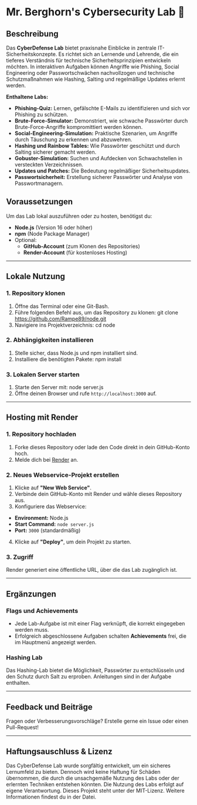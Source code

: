 # Mr. Berghorn's Cybersecurity Lab 🧪

## Beschreibung
Das **CyberDefense Lab** bietet praxisnahe Einblicke in zentrale IT-Sicherheitskonzepte. Es richtet sich an Lernende und Lehrende, die ein tieferes Verständnis für technische Sicherheitsprinzipien entwickeln möchten. In interaktiven Aufgaben können Angriffe wie Phishing, Social Engineering oder Passwortschwächen nachvollzogen und technische Schutzmaßnahmen wie Hashing, Salting und regelmäßige Updates erlernt werden.

**Enthaltene Labs:**
- **Phishing-Quiz:** Lernen, gefälschte E-Mails zu identifizieren und sich vor Phishing zu schützen.
- **Brute-Force-Simulator:** Demonstriert, wie schwache Passwörter durch Brute-Force-Angriffe kompromittiert werden können.
- **Social-Engineering-Simulation:** Praktische Szenarien, um Angriffe durch Täuschung zu erkennen und abzuwehren.
- **Hashing und Rainbow Tables:** Wie Passwörter geschützt und durch Salting sicherer gemacht werden.
- **Gobuster-Simulation:** Suchen und Aufdecken von Schwachstellen in versteckten Verzeichnissen.
- **Updates und Patches:** Die Bedeutung regelmäßiger Sicherheitsupdates.
- **Passwortsicherheit:** Erstellung sicherer Passwörter und Analyse von Passwortmanagern.

## Voraussetzungen
Um das Lab lokal auszuführen oder zu hosten, benötigst du:
- **Node.js** (Version 16 oder höher)
- **npm** (Node Package Manager)
- Optional:
  - **GitHub-Account** (zum Klonen des Repositories)
  - **Render-Account** (für kostenloses Hosting)

---

## Lokale Nutzung

### 1. Repository klonen
1. Öffne das Terminal oder eine Git-Bash.
2. Führe folgenden Befehl aus, um das Repository zu klonen:
git clone https://github.com/Rampe89/node.git
3. Navigiere ins Projektverzeichnis:
cd node

### 2. Abhängigkeiten installieren
1. Stelle sicher, dass Node.js und npm installiert sind.
2. Installiere die benötigten Pakete:
npm install
### 3. Lokalen Server starten
1. Starte den Server mit:
node server.js
2. Öffne deinen Browser und rufe `http://localhost:3000` auf.

---

## Hosting mit Render

### 1. Repository hochladen
1. Forke dieses Repository oder lade den Code direkt in dein GitHub-Konto hoch.
2. Melde dich bei [Render](https://render.com/) an.

### 2. Neues Webservice-Projekt erstellen
1. Klicke auf **"New Web Service"**.
2. Verbinde dein GitHub-Konto mit Render und wähle dieses Repository aus.
3. Konfiguriere das Webservice:
- **Environment:** Node.js
- **Start Command:** `node server.js`
- **Port:** `3000` (standardmäßig)

4. Klicke auf **"Deploy"**, um dein Projekt zu starten.

### 3. Zugriff
Render generiert eine öffentliche URL, über die das Lab zugänglich ist.

---

## Ergänzungen
### Flags und Achievements
- Jede Lab-Aufgabe ist mit einer Flag verknüpft, die korrekt eingegeben werden muss.
- Erfolgreich abgeschlossene Aufgaben schalten **Achievements** frei, die im Hauptmenü angezeigt werden.

### Hashing Lab
Das Hashing-Lab bietet die Möglichkeit, Passwörter zu entschlüsseln und den Schutz durch Salt zu erproben. Anleitungen sind in der Aufgabe enthalten.

---

## Feedback und Beiträge
Fragen oder Verbesserungsvorschläge? Erstelle gerne ein Issue oder einen Pull-Request!

---

## Haftungsauschluss & Lizenz
Das CyberDefense Lab wurde sorgfältig entwickelt, um ein sicheres Lernumfeld zu bieten. Dennoch wird keine Haftung für Schäden übernommen, die durch die unsachgemäße Nutzung des Labs oder der erlernten Techniken entstehen könnten. Die Nutzung des Labs erfolgt auf eigene Verantwortung.
Dieses Projekt steht unter der MIT-Lizenz. Weitere Informationen findest du in der Datei.




